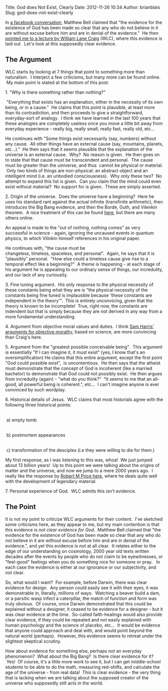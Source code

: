 Title: God does Not Exist, Clearly
Date: 2012-11-26 10:34
Author: brianblais
Slug: god-does-not-exist-clearly

In [a facebook conversation][], Matthew Bell claimed that "the evidence
for the existence of God has been made so clear that any who do not
believe in it are without excuse before him and are in denial of the
evidence."  He then [pointed me to a lecture by William Lane
Craig][] (WLC), where this evidence is laid out.  Let's look at this
supposedly clear evidence.  

The Argument
------------

WLC starts by looking at 7 things that point to something more than
naturalism.  I interject a few criticisms, but many more can be found
online.  My main point is stated at the bottom of this post.

​1. "Why is there something rather than nothing?"

<span style="white-space:pre;"> </span>"Everything that exists has an
explanation, either in the necessity of its own being, or in a cause."
 He claims that this point is plausible, at least more than its
contradiction, and then proceeds to give a straightforward,
everyday-sort of analogy.  I think we have learned in the last 100 years
that these analogies are completely useless once you move a little bit
away from everyday experience - really big, really small, really fast,
really old, etc...

He continues with "Some things exist necessarily (say, numbers) without
any cause.  All other things have an external cause (say, mountains,
planets, etc...)."  He then says that it seems plausible that the
explanation of the universe is an external cause.  Why?  No reason is
given.  He then goes on to state that that cause must be transcendent
and personal.  The cause must be greater than the uiniverse, and thus
 cannot be physical or material.  Only two kinds of things are
non-physical: an abstract object and an intelligent mind (i.e. an
unbodied consciousness).  Why only these two?  No attempt to expand this
list is given.  Can you claim that the mind could even exist without
material?  No support for is given.  These are simply asserted.

​2. Origin of the universe.  Does the universe have a beginning?  Here
he uses his standard rant against the actual infinite (transfinite
arithmetic), then introduces the Big Bang evidence, and then the Borde,
Guth, and Vilenkin theorem.  A nice treatment of this can be found
[here][], but there are many others online.

An appeal is made to the "out of nothing, nothing comes" as very
successful in science - again, ignoring the uncaused events in quantum
physics, to which Vilinkin himself references in his original paper. 

<span style="white-space:pre;">He continues with, "the cause must be
c</span>hangeless, timeless, spaceless, and personal".  Again, he says
that it is "plausibly" personal.  "How else could a timeless cause give
rise to a temporal effect like a beginning?"  A theme is happening - at
each stage of his argument he is appealing to our ordinary sense of
things, our incredulity, and our lack of any curiousity.  

​3. Fine tuning argument.  His only response to the physical necessity
of these constants being what they are is "the physical necessity of the
constants being fine tuned is implausible because 'these constants are
independent in the theory'".  This is entirely unconvicing, given that
the theory is known to be incomplete!  True, right now, the constants
are indendent but that is simply because they are not derived in any way
from a more fundamental understanding.  

​4. Argument from objective moral values and duties.  I think [Sam
Harris' arguments for objective morality][], based on science, are more
convincing than Craig's here.

​5. Argument from the "greatest possible conceivable being".  This
argument is essentially "If I can imagine it, it must exist" (yes, I
know that's an oversimplification) He claims that this entire argument,
except the first point "God could possible exist",  is uncontentious.
 He then says that the atheist must demonstrate that the concept of God
is incoherent (like a married bachelor) to demonstrate that God could
not possibly exist.  He then argues from incredulity (again) - "what do
you think?"  "It seems to me that an all-good, all powerful being is
coherent.", etc...  I can't imagine anyone is ever convinced by such
wordplay.

​6. Historical details of Jesus.  WLC claims that most historials agree
with the following three historical points:

<span style="white-space:pre;"><span style="white-space:pre;"> </span>
</span>a) empty tomb

<span style="white-space:pre;"><span style="white-space:pre;"> </span>
</span>b) postmortem appearances

<span style="white-space:pre;"><span style="white-space:pre;"> </span>
</span>c) transformation of the desciples (i.e they
were<span style="white-space:pre;"> </span>willing to die for them.)

My first response, as I was listening to this was, whoa!  We just jumped
about 13 billion years!  Up to this point we were talking about the
origins of matter and the universe, and now we jump to a mere 2000 years
ago.  I really like the response by [Robert M Price here][], where he
deals quite well with the development of legendary material. 

​7. Personal experience of God.  WLC admits this isn't evidence.  

The Point
---------

It is not my point to criticize WLC arguments for their content.  I've
sketched some criticisms here, as they appear to me, but my main
contention is that this evidence is *not clear evidence for God*.
 Matthew Bell claimed that "the evidence for the existence of God has
been made so clear that any who do not believe in it are without excuse
before him and are in denial of the evidence.", and yet this evidence is
not at all clear.  It relates either to the edge of our understanding on
cosmology, 2000 year old texts written decades after the events by
people who do not claim to be eyewitnesses, or "feel-good" feelings when
you do something nice for someone or pray.   In each case the evidence
is either at our ignorance or our subjectivity, and not clear.  

So, what would I want?  For example, before Darwin, there was clear
evidence for design.  Any person could easily see it with their eyes, it
was demonstrable in, literally, millions of ways.  Watching a beaver
build a dam, or a parsitic wasp infect a caterpillar, the match of
function and form was truly obvious.  Of course, once Darwin
demonstrated that this could be explained without a designer, it ceased
to be evidence for a designer - but it was clear evidence at the time.
 So-called faith-healings would also provide clear evidence, if they
could be repeated and not easily explained with human psychology and the
science of placebo, etc...  It would be evidence that anyone could
approach and deal with, and would point beyond the natural world
(perhaps).  However, this evidence seems to retreat under the slightest
skeptical scrutiny.   

How about evidence for something else, perhaps not an everyday
phenomenon?  What about the Big Bang?  Is there clear evidence for it?
 Yes!  Of course, it's a little more work to see it, but I can get
middle-school students to be able to do the math, measuring red-shifts,
and calculate the age of the universe - from real data!  This is clear
evidence - the very thing that is lacking when we are talking about the
supposed creator of the universe who supposedly still acts in the world.

 

 

  [a facebook conversation]: http://brianblais.wordpress.com/2012/11/25/a-longish-discussion-on-facebook-about-god-science-and-philosophy/
  [pointed me to a lecture by William Lane Craig]: http://www.youtube.com/watch?feature=player_embedded&v=KbbE8ZLzcRk
  [here]: http://debunkingwlc.wordpress.com/2010/07/14/borde-guth-vilenkin/
  [Sam Harris' arguments for objective morality]: http://www.google.com/url?sa=t&rct=j&q=&esrc=s&source=video&cd=2&cad=rja&ved=0CEIQtwIwAQ&url=http%3A%2F%2Fwww.ted.com%2Ftalks%2Fsam_harris_science_can_show_what_s_right.html&ei=qJy0UM-vM-Xw0gG90oD4BQ&usg=AFQjCNEj9tFXYKdx8uZ_XVjOYruVQUB1RA
  [Robert M Price here]: http://www.youtube.com/watch?v=CVMgvw4QV4g&feature=relmfu
